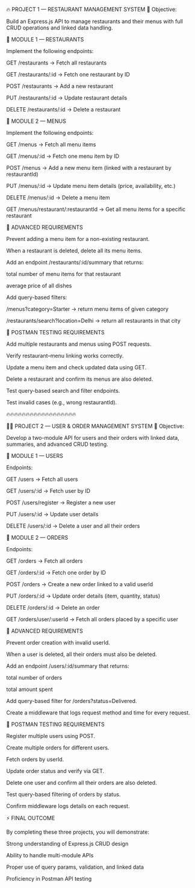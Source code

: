 🔥 PROJECT 1 —  RESTAURANT MANAGEMENT SYSTEM
🎯 Objective:

Build an Express.js API to manage restaurants and their menus with full CRUD operations and linked data handling.

🧩 MODULE 1 — RESTAURANTS

Implement the following endpoints:

GET /restaurants → Fetch all restaurants

GET /restaurants/:id → Fetch one restaurant by ID

POST /restaurants → Add a new restaurant

PUT /restaurants/:id → Update restaurant details

DELETE /restaurants/:id → Delete a restaurant

🧩 MODULE 2 — MENUS

Implement the following endpoints:

GET /menus → Fetch all menu items

GET /menus/:id → Fetch one menu item by ID

POST /menus → Add a new menu item (linked with a restaurant by restaurantId)

PUT /menus/:id → Update menu item details (price, availability, etc.)

DELETE /menus/:id → Delete a menu item

GET /menus/restaurant/:restaurantId → Get all menu items for a specific restaurant

🧠 ADVANCED REQUIREMENTS

Prevent adding a menu item for a non-existing restaurant.

When a restaurant is deleted, delete all its menu items.

Add an endpoint /restaurants/:id/summary that returns:

total number of menu items for that restaurant

average price of all dishes

Add query-based filters:

/menus?category=Starter → return menu items of given category

/restaurants/search?location=Delhi → return all restaurants in that city

🧪 POSTMAN TESTING REQUIREMENTS

Add multiple restaurants and menus using POST requests.

Verify restaurant–menu linking works correctly.

Update a menu item and check updated data using GET.

Delete a restaurant and confirm its menus are also deleted.

Test query-based search and filter endpoints.

Test invalid cases (e.g., wrong restaurantId).


🔥🔥🔥🔥🔥🔥🔥🔥🔥🔥🔥🔥🔥🔥🔥🔥🔥🔥

🧍‍♂️ PROJECT 2 — USER & ORDER MANAGEMENT SYSTEM
🎯 Objective:

Develop a two-module API for users and their orders with linked data, summaries, and advanced CRUD testing.

🧩 MODULE 1 — USERS

Endpoints:

GET /users → Fetch all users

GET /users/:id → Fetch user by ID

POST /users/register → Register a new user

PUT /users/:id → Update user details

DELETE /users/:id → Delete a user and all their orders

🧩 MODULE 2 — ORDERS

Endpoints:

GET /orders → Fetch all orders

GET /orders/:id → Fetch one order by ID

POST /orders → Create a new order linked to a valid userId

PUT /orders/:id → Update order details (item, quantity, status)

DELETE /orders/:id → Delete an order

GET /orders/user/:userId → Fetch all orders placed by a specific user

🧠 ADVANCED REQUIREMENTS

Prevent order creation with invalid userId.

When a user is deleted, all their orders must also be deleted.

Add an endpoint /users/:id/summary that returns:

total number of orders

total amount spent

Add query-based filter for /orders?status=Delivered.

Create a middleware that logs request method and time for every request.

🧪 POSTMAN TESTING REQUIREMENTS

Register multiple users using POST.

Create multiple orders for different users.

Fetch orders by userId.

Update order status and verify via GET.

Delete one user and confirm all their orders are also deleted.

Test query-based filtering of orders by status.

Confirm middleware logs details on each request.

⚡ FINAL OUTCOME

By completing these three projects, you will demonstrate:

Strong understanding of Express.js CRUD design

Ability to handle multi-module APIs

Proper use of query params, validation, and linked data

Proficiency in Postman API testing

